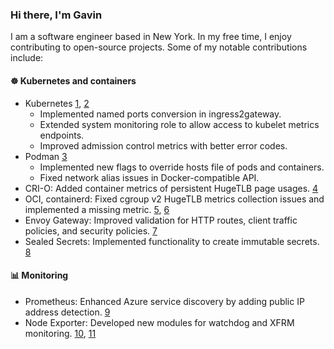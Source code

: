 ### Hi there, I'm Gavin

I am a software engineer based in New York. In my free time, I enjoy contributing to open-source projects. Some of my notable contributions include:

#### ☸️ Kubernetes and containers

* Kubernetes [1], [2]
  * Implemented named ports conversion in ingress2gateway.
  * Extended system monitoring role to allow access to kubelet metrics endpoints.
  * Improved admission control metrics with better error codes.
* Podman [3]
  * Implemented new flags to override hosts file of pods and containers.
  * Fixed network alias issues in Docker-compatible API.
* CRI-O: Added container metrics of persistent HugeTLB page usages. [4]
* OCI, containerd: Fixed cgroup v2 HugeTLB metrics collection issues and implemented a missing metric. [5], [6]
* Envoy Gateway: Improved validation for HTTP routes, client traffic policies, and security policies. [7]
* Sealed Secrets: Implemented functionality to create immutable secrets. [8]

#### 📊 Monitoring

* Prometheus: Enhanced Azure service discovery by adding public IP address detection. [9]
* Node Exporter: Developed new modules for watchdog and XFRM monitoring. [10], [11]

[1]: https://github.com/kubernetes/kubernetes/commits/master/?author=gavinkflam
[2]: https://github.com/kubernetes-sigs/ingress2gateway/commits/main/?author=gavinkflam
[3]: https://github.com/containers/podman/commits/main/?author=gavinkflam
[4]: https://github.com/cri-o/cri-o/commits?author=gavinkflam
[5]: https://github.com/opencontainers/cgroups/commits/main/?author=gavinkflam
[6]: https://github.com/containerd/cgroups/commits/main/?author=gavinkflam
[7]: https://github.com/envoyproxy/gateway/commits/main/?author=gavinkflam
[8]: https://github.com/bitnami-labs/sealed-secrets/commits/main/?author=gavinkflam
[9]: https://github.com/prometheus/prometheus/commits/main/?author=gavinkflam
[10]: https://github.com/prometheus/node_exporter/commits/master/?author=gavinkflam
[11]: https://github.com/prometheus/procfs/commits/master/?author=gavinkflam
